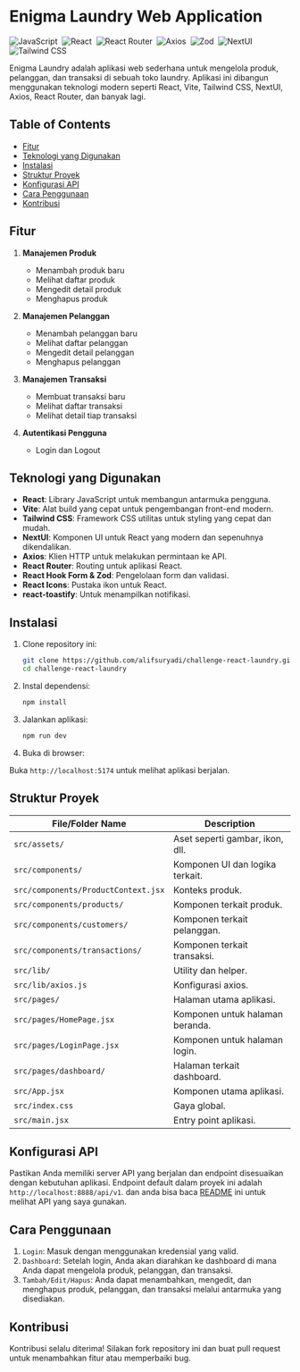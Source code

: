 # Enigma Laundry Web Application

![JavaScript](https://img.shields.io/badge/-JavaScript-05122A?style=flat&logo=javascript)&nbsp;
![React](https://img.shields.io/badge/-React-05122A?style=flat&logo=react)&nbsp;
![React Router](https://img.shields.io/badge/-React%20Router-05122A?style=flat&logo=react-router)&nbsp;
![Axios](https://img.shields.io/badge/-Axios-05122A?style=flat&logo=axios)&nbsp;
![Zod](https://img.shields.io/badge/-Zod-05122A?style=flat&logo=zod)&nbsp;
![NextUI](https://img.shields.io/badge/-NextUI-05122A?style=flat&logo=nextui)&nbsp;
![Tailwind CSS](https://img.shields.io/badge/-Tailwind%20CSS-05122A?style=flat&logo=tailwindcss)&nbsp;

Enigma Laundry adalah aplikasi web sederhana untuk mengelola produk, pelanggan, dan transaksi di sebuah toko laundry. Aplikasi ini dibangun menggunakan teknologi modern seperti React, Vite, Tailwind CSS, NextUI, Axios, React Router, dan banyak lagi.

## Table of Contents

- [Fitur](#fitur)
- [Teknologi yang Digunakan](#teknologi-yang-digunakan)
- [Instalasi](#instalasi)
- [Struktur Proyek](#struktur-proyek)
- [Konfigurasi API](#Konfigurasi-API)
- [Cara Penggunaan](#Cara-Penggunaan)
- [Kontribusi](#Kontribusi)

## Fitur

1. **Manajemen Produk**

   - Menambah produk baru
   - Melihat daftar produk
   - Mengedit detail produk
   - Menghapus produk

2. **Manajemen Pelanggan**

   - Menambah pelanggan baru
   - Melihat daftar pelanggan
   - Mengedit detail pelanggan
   - Menghapus pelanggan

3. **Manajemen Transaksi**

   - Membuat transaksi baru
   - Melihat daftar transaksi
   - Melihat detail tiap transaksi

4. **Autentikasi Pengguna**
   - Login dan Logout

## Teknologi yang Digunakan

- **React**: Library JavaScript untuk membangun antarmuka pengguna.
- **Vite**: Alat build yang cepat untuk pengembangan front-end modern.
- **Tailwind CSS**: Framework CSS utilitas untuk styling yang cepat dan mudah.
- **NextUI**: Komponen UI untuk React yang modern dan sepenuhnya dikendalikan.
- **Axios**: Klien HTTP untuk melakukan permintaan ke API.
- **React Router**: Routing untuk aplikasi React.
- **React Hook Form & Zod**: Pengelolaan form dan validasi.
- **React Icons**: Pustaka ikon untuk React.
- **react-toastify**: Untuk menampilkan notifikasi.

## Instalasi

1. Clone repository ini:

   ```bash
   git clone https://github.com/alifsuryadi/challenge-react-laundry.git
   cd challenge-react-laundry
   ```

2. Instal dependensi:

   ```bash
   npm install
   ```

3. Jalankan aplikasi:

   ```bash
   npm run dev
   ```

4. Buka di browser:

Buka `http://localhost:5174` untuk melihat aplikasi berjalan.

## Struktur Proyek

| File/Folder Name                    | Description                     |
| ----------------------------------- | ------------------------------- |
| `src/assets/`                       | Aset seperti gambar, ikon, dll. |
| `src/components/`                   | Komponen UI dan logika terkait. |
| `src/components/ProductContext.jsx` | Konteks produk.                 |
| `src/components/products/`          | Komponen terkait produk.        |
| `src/components/customers/`         | Komponen terkait pelanggan.     |
| `src/components/transactions/`      | Komponen terkait transaksi.     |
| `src/lib/`                          | Utility dan helper.             |
| `src/lib/axios.js`                  | Konfigurasi axios.              |
| `src/pages/`                        | Halaman utama aplikasi.         |
| `src/pages/HomePage.jsx`            | Komponen untuk halaman beranda. |
| `src/pages/LoginPage.jsx`           | Komponen untuk halaman login.   |
| `src/pages/dashboard/`              | Halaman terkait dashboard.      |
| `src/App.jsx`                       | Komponen utama aplikasi.        |
| `src/index.css`                     | Gaya global.                    |
| `src/main.jsx`                      | Entry point aplikasi.           |

## Konfigurasi API

Pastikan Anda memiliki server API yang berjalan dan endpoint disesuaikan dengan kebutuhan aplikasi. Endpoint default dalam proyek ini adalah `http://localhost:8888/api/v1`. dan anda bisa baca [README](https://github.com/alifsuryadi/challenge-react-laundry/blob/development/src/API/README.md) ini untuk melihat API yang saya gunakan.

## Cara Penggunaan

1. `Login`: Masuk dengan menggunakan kredensial yang valid.
2. `Dashboard`: Setelah login, Anda akan diarahkan ke dashboard di mana Anda dapat mengelola produk, pelanggan, dan transaksi.
3. `Tambah/Edit/Hapus`: Anda dapat menambahkan, mengedit, dan menghapus produk, pelanggan, dan transaksi melalui antarmuka yang disediakan.

## Kontribusi

Kontribusi selalu diterima! Silakan fork repository ini dan buat pull request untuk menambahkan fitur atau memperbaiki bug.

